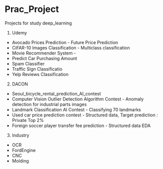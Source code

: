 # Prac_Project

Projects for study deep_learning

1. Udemy
  * Avocado Prices Prediction - Future Price Prediction
  * CiFAR-10 Images Classification - Multiclass classification
  * Movie Recommender System - 
  * Predict Car Purchasing Amount
  * Spam Classifier
  * Traffic Sign Classificatio
  * Yelp Reviews Classification

2. DACON
  * Seoul_bicycle_rental_prediction_AI_contest
  * Computer Vision Outlier Detection Algorithm Contest - Anomaly detection for industrial parts images
  * Landmark Classification AI Contest - Classifying 70 landmarks
  * Used car price prediction contest - Structured data, Target prediction : Private Top 2%
  * Foreign soccer player transfer fee prediction - Structured data EDA

3. Industry
  * OCR
  * FordEngine
  * CNC
  * Molding

